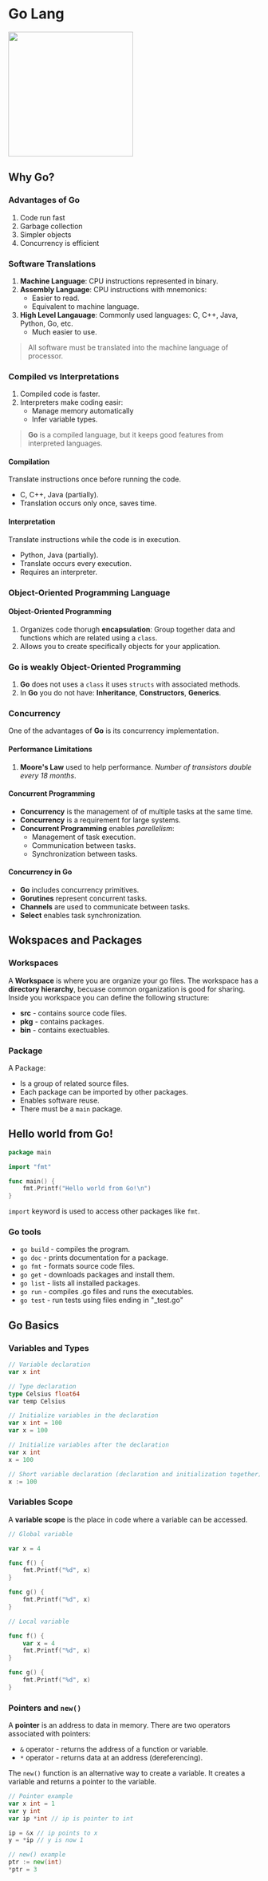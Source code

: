 # Go Lang

<img src="https://d1q6f0aelx0por.cloudfront.net/product-logos/81630ec2-d253-4eb2-b36c-eb54072cb8d6-golang.png" width="250"/>

## Why Go?

### Advantages of Go

1. Code run fast
2. Garbage collection
3. Simpler objects
4. Concurrency is efficient

### Software Translations

1. **Machine Language**: CPU instructions represented in binary. 
2. **Assembly Language**: CPU instructions with mnemonics:
    * Easier to read.
    * Equivalent to machine language.
3. **High Level Langauage**: Commonly used languages: C, C++, Java, Python, Go, etc. 
    * Much easier to use. 

> All software must be translated into the machine language of processor. 

### Compiled vs Interpretations

1. Compiled code is faster.
2. Interpreters make coding easir:
    * Manage memory automatically
    * Infer variable types. 

> **Go** is a compiled language, but it keeps good features from interpreted languages. 

#### Compilation
Translate instructions once before running the code.
* C, C++, Java (partially).
* Translation occurs only once, saves time. 

#### Interpretation 
Translate instructions while the code is in execution.
* Python, Java (partially).
* Translate occurs every execution.
* Requires an interpreter. 


### Object-Oriented Programming Language

#### Object-Oriented Programming

1. Organizes code thorugh **encapsulation**: Group together data and functions which are related using a `class`.
2. Allows you to create specifically objects for your application.

### Go is weakly Object-Oriented Programming

1. **Go** does not uses a `class` it uses `structs` with associated methods. 
2. In **Go** you do not have: **Inheritance**, **Constructors**, **Generics**.

### Concurrency

One of the advantages of **Go** is its concurrency implementation. 

#### Performance Limitations

1. **Moore's Law** used to help performance. *Number of transistors double every 18 months*.

#### Concurrent Programming

* **Concurrency** is the management of of multiple tasks at the same time. 
* **Concurrency** is a requirement for large systems.
* **Concurrent Programming** enables *parellelism*:
    * Management of task execution.
    * Communication between tasks.
    * Synchronization between tasks.

#### Concurrency in Go

* **Go** includes concurrency primitives.
* **Gorutines** represent concurrent tasks.
* **Channels** are used to communicate between tasks.
* **Select** enables task synchronization.

## Wokspaces and Packages

### Workspaces

A **Workspace** is where you are organize your go files. The workspace has a **directory hierarchy**, becuase common organization is good for sharing. Inside you workspace you can define the following structure:

* **src** - contains source code files.
* **pkg** - contains packages. 
* **bin** - contains exectuables. 

### Package

A Package: 

* Is a group of related source files. 
* Each package can be imported by other packages.
* Enables software reuse. 
* There must be a `main` package.

## Hello world from Go!

```go
package main 

import "fmt"

func main() {
    fmt.Printf("Hello world from Go!\n")
}
```

`import` keyword is used to access other packages like `fmt`. 

### Go tools

* `go build` - compiles the program. 
* `go doc` - prints documentation for a package. 
* `go fmt` - formats source code files. 
* `go get` - downloads packages and install them. 
* `go list` - lists all installed packages. 
* `go run` - compiles .go files and runs the executables. 
* `go test` - run tests using files ending in "_test.go"

## Go Basics

### Variables and Types

```go
// Variable declaration
var x int

// Type declaration
type Celsius float64
var temp Celsius

// Initialize variables in the declaration
var x int = 100
var x = 100 

// Initialize variables after the declaration
var x int
x = 100

// Short variable declaration (declaration and initialization together)
x := 100
```

### Variables Scope

A **variable scope** is the place in code where a variable can be accessed. 

```go
// Global variable

var x = 4

func f() {
    fmt.Printf("%d", x)
}

func g() {
    fmt.Printf("%d", x)
}
```

```go
// Local variable

func f() {
    var x = 4
    fmt.Printf("%d", x)
}

func g() {
    fmt.Printf("%d", x)
}
```

### Pointers and `new()`

A **pointer** is an address to data in memory. There are two operators associated with pointers:

* `&` operator - returns the address of a function or variable.
* `*` operator - returns data at an address (dereferencing). 

The `new()` function is an alternative way to create a variable. It creates a variable and returns a pointer to the variable. 

```go
// Pointer example
var x int = 1
var y int
var ip *int // ip is pointer to int

ip = &x // ip points to x
y = *ip // y is now 1

// new() example
ptr := new(int)
*ptr = 3
```
